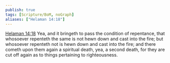 ```yaml
---
publish: true
tags: [Scripture/BoM, noGraph]
aliases: ["Helaman 14:18"]
---
```

[Helaman 14:18](https://churchofjesuschrist.org/study/scriptures/bofm/hel/14?lang=eng&id=p18#p18) Yea, and it bringeth to pass the condition of repentance, that whosoever repenteth the same is not hewn down and cast into the fire; but whosoever repenteth not is hewn down and cast into the fire; and there cometh upon them again a spiritual death, yea, a second death, for they are cut off again as to things pertaining to righteousness.
